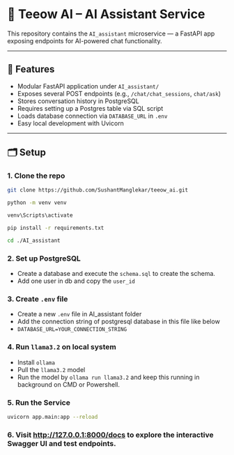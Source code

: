 # 🧠 Teeow AI – AI Assistant Service

This repository contains the `AI_assistant` microservice — a FastAPI app exposing endpoints for AI-powered chat functionality.

---

## 🚀 Features

- Modular FastAPI application under `AI_assistant/`
- Exposes several POST endpoints (e.g., `/chat/chat_sessions`, `chat/ask`)
- Stores conversation history in PostgreSQL
- Requires setting up a Postgres table via SQL script
- Loads database connection via `DATABASE_URL` in `.env`
- Easy local development with Uvicorn

---

## 🗂️ Setup

### 1. Clone the repo

```bash
git clone https://github.com/SushantManglekar/teeow_ai.git
```
```bash
python -m venv venv
```
```bash
venv\Scripts\activate
```
```bash
pip install -r requirements.txt
```
```bash
cd ./AI_assistant
```
### 2. Set up PostgreSQL
- Create a database and execute the `schema.sql` to create the schema.
- Add one user in db and copy the `user_id`

### 3. Create `.env` file 
- Create a new `.env` file in AI_assistant folder
- Add the connection string of postgresql database in this file like below
- `DATABASE_URL=YOUR_CONNECTION_STRING`

### 4. Run `llama3.2` on local system 
- Install `ollama`
- Pull the `llama3.2` model
- Run the model by `ollama run llama3.2` and keep this running in background on CMD or Powershell.

### 5. Run the Service
```bash
uvicorn app.main:app --reload
```
### 6. Visit http://127.0.0.1:8000/docs to explore the interactive Swagger UI and test endpoints.

